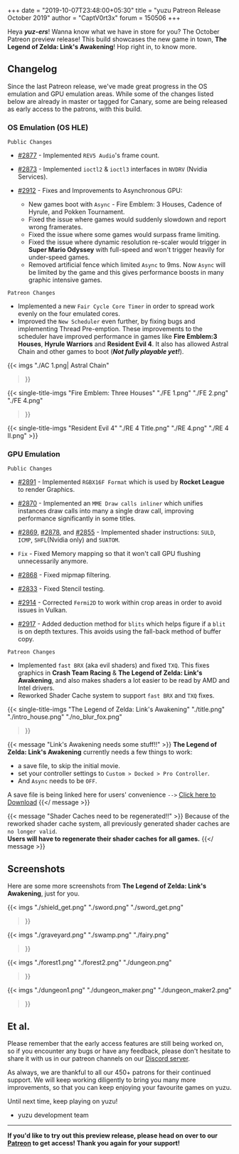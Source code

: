 +++
date = "2019-10-07T23:48:00+05:30"
title = "yuzu Patreon Release October 2019"
author = "CaptV0rt3x"
forum = 150506
+++ 

Heya ***yuz-ers***!
Wanna know what we have in store for you?
The October Patreon preview release!
This build showcases the new game in town, **The Legend of Zelda: Link's Awakening**!
Hop right in, to know more.
<!--more-->

## Changelog

Since the last Patreon release, we've made great progress in the OS emulation and GPU emulation areas.
While some of the changes listed below are already in master or tagged for Canary, some are being released as early access to the patrons, with this build.

### OS Emulation (OS HLE)

`Public Changes`

- [#2877](https://github.com/yuzu-emu/yuzu/pull/2877) - Implemented `REV5 Audio`'s frame count.
- [#2873](https://github.com/yuzu-emu/yuzu/pull/2873) - Implemented `ioctl2` & `ioctl3` interfaces in `NVDRV` (Nvidia Services).
- [#2912](https://github.com/yuzu-emu/yuzu/pull/2912) - Fixes and Improvements to Asynchronous GPU:
  
  * New games boot with `Async` - Fire Emblem: 3 Houses, Cadence of Hyrule, and Pokken Tournament.
  * Fixed the issue where games would suddenly slowdown and report wrong framerates.
  * Fixed the issue where some games would surpass frame limiting.
  * Fixed the issue where dynamic resolution re-scaler would trigger in **Super Mario Odyssey** with full-speed and won't trigger heavily for under-speed games.
  * Removed artificial fence which limited `Async` to 9ms. 
  Now `Async` will be limited by the game and this gives performance boosts in many graphic intensive games.
&nbsp;

`Patreon Changes`

- Implemented a new `Fair Cycle Core Timer` in order to spread work evenly on the four emulated cores.
- Improved the `New Scheduler` even further, by fixing bugs and implementing Thread Pre-emption.
  These improvements to the scheduler have improved performance in games like **Fire Emblem:3 Houses**, **Hyrule Warriors** and **Resident Evil 4**. 
  It also has allowed Astral Chain and other games to boot (***Not fully playable yet!***).
  
{{< imgs
    "./AC 1.png| Astral Chain"
>}}

{{< single-title-imgs
    "Fire Emblem: Three Houses"
    "./FE 1.png"
    "./FE 2.png"
    "./FE 4.png"
  >}}

  {{< single-title-imgs
      "Resident Evil 4"
      "./RE 4 Title.png"
      "./RE 4.png"
      "./RE 4 II.png"
    >}}

### GPU Emulation

`Public Changes`

- [#2891](https://github.com/yuzu-emu/yuzu/pull/2891) - Implemented `RGBX16F Format` which is used by **Rocket League** to render Graphics. 
- [#2870](https://github.com/yuzu-emu/yuzu/pull/2870) - Implemented an `MME Draw calls inliner` which unifies instances draw calls into many a single draw call, improving performance significantly in some titles. 
- [#2869](https://github.com/yuzu-emu/yuzu/pull/2869), [#2878](https://github.com/yuzu-emu/yuzu/pull/2878), and [#2855](https://github.com/yuzu-emu/yuzu/pull/2855) - Implemented shader instructions: `SULD`, `ICMP`, `SHFL`(Nvidia only) and `SUATOM`.

- `Fix` - Fixed Memory mapping so that it won't call GPU flushing unnecessarily anymore. 
- [#2868](https://github.com/yuzu-emu/yuzu/pull/2868) - Fixed mipmap filtering. 
- [#2833](https://github.com/yuzu-emu/yuzu/pull/2833) - Fixed Stencil testing. 
- [#2914](https://github.com/yuzu-emu/yuzu/pull/2914) - Corrected `Fermi2D` to work within crop areas in order to avoid issues in Vulkan.
- [#2917](https://github.com/yuzu-emu/yuzu/pull/2917) - Added deduction method for `blits` which helps figure if a `blit` is on depth textures. 
This avoids using the fall-back method of buffer copy.
&nbsp;

`Patreon Changes`

- Implemented `fast BRX` (aka evil shaders) and fixed `TXQ`. 
This fixes graphics in **Crash Team Racing** & **The Legend of Zelda: Link's Awakening**, and also makes shaders a lot easier to be read by AMD and Intel drivers.
- Reworked Shader Cache system to support `fast BRX` and `TXQ` fixes.

{{< single-title-imgs
    "The Legend of Zelda: Link's Awakening"
    "./title.png"
    "./intro_house.png"
    "./no_blur_fox.png"
>}}

{{< message "Link's Awakening needs some stuff!!" >}}
**The Legend of Zelda: Link's Awakening** currently needs a few things to work:

 - a save file, to skip the initial movie. 
 - set your controller settings to `Custom > Docked > Pro Controller`. 
 - And `Async` needs to be `OFF`.
 
A save file is being linked here for users' convenience `-->` <a href="./savedata1.bin">Click here to Download</a>
{{</ message >}}

{{< message "Shader Caches need to be regenerated!!" >}}
Because of the reworked shader cache system, all previously generated shader caches are `no longer valid`.<br>
**Users will have to regenerate their shader caches for all games.**
{{</ message >}}

## Screenshots

Here are some more screenshots from **The Legend of Zelda: Link's Awakening**, just for you.

{{< imgs
    "./shield_get.png"
    "./sword.png"
    "./sword_get.png"
>}}

{{< imgs
    "./graveyard.png"
    "./swamp.png"
    "./fairy.png"
>}}

{{< imgs
    "./forest1.png"
    "./forest2.png"
    "./dungeon.png"
>}}

{{< imgs 
    "./dungeon1.png"
    "./dungeon_maker.png"
    "./dungeon_maker2.png"
>}}

## Et al.

Please remember that the early access features are still being worked on, so if you encounter any bugs or have any feedback, please don't hesitate to share it with us in our patreon channels on our [Discord server](https://discord.gg/u77vRWY).

As always, we are thankful to all our 450+ patrons for their continued support.
We will keep working diligently to bring you many more improvements, so that you can keep enjoying your favourite games on yuzu.

Until next time, keep playing on yuzu! <br>
- yuzu development team

****
**If you'd like to try out this preview release, please head on over to our [Patreon](https://www.patreon.com/yuzuteam) to get access!
Thank you again for your support!**